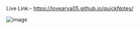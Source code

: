 Live Link:- https://lovearya05.github.io/quickNotes/

![image](https://user-images.githubusercontent.com/91359743/202804743-096d028b-e6d0-495e-8e59-c83307e2ae2e.png)
